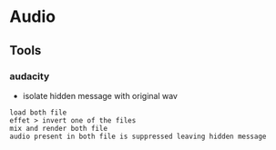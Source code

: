 # Audio

## Tools

### audacity

- isolate hidden message with original wav

```
load both file
effet > invert one of the files
mix and render both file
audio present in both file is suppressed leaving hidden message

```